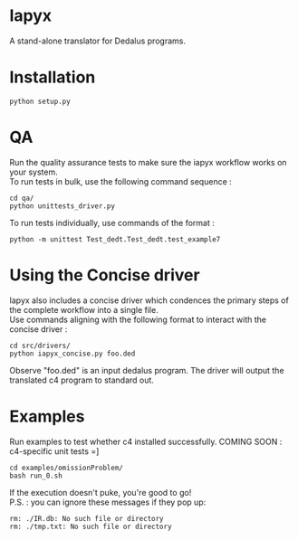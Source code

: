 
# Iapyx

A stand-alone translator for Dedalus programs.

# Installation

```
python setup.py
```

# QA
Run the quality assurance tests to make sure the iapyx workflow works on your system.
<br>
To run tests in bulk, use the following command sequence :
```
cd qa/
python unittests_driver.py
```
To run tests individually, use commands of the format :
```
python -m unittest Test_dedt.Test_dedt.test_example7
```

# Using the Concise driver
Iapyx also includes a concise driver which condences the primary steps of the complete workflow into a single file.<br>
Use commands aligning with the following format to interact with the concise driver :
```
cd src/drivers/
python iapyx_concise.py foo.ded
```
Observe "foo.ded" is an input dedalus program. The driver will output the translated c4 program to standard out.

# Examples
Run examples to test whether c4 installed successfully. COMING SOON : c4-specific unit tests =]
```
cd examples/omissionProblem/
bash run_0.sh
```
If the execution doesn't puke, you're good to go! <br>
P.S. : you can ignore these messages if they pop up:
```
rm: ./IR.db: No such file or directory
rm: ./tmp.txt: No such file or directory
```
